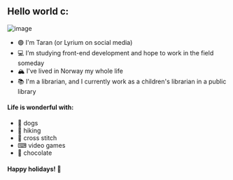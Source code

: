 ## Hello world c:

![image](https://www.taranj.no/wp-content/uploads/2023/12/twitchtopimagee1106.jpg)

- 🟣 I'm Taran (or Lyrium on social media)
- 💻 I’m studying front-end development and hope to work in the field someday
- 🏔 I've lived in Norway my whole life
- 📚 I'm a librarian, and I currently work as a children's librarian in a public library


#### Life is wonderful with:
- 🐶 dogs
- 🥾 hiking
- 🧵 cross stitch
- ⌨ video games
- 🍫 chocolate

#### Happy holidays! 🎄
